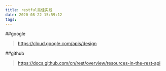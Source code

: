 ```yaml
---
title: restful最佳实践
date: 2020-08-22 15:59:12
tags:
---
```




##google
> https://cloud.google.com/apis/design

##github
> https://docs.github.com/cn/rest/overview/resources-in-the-rest-api
